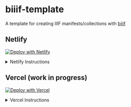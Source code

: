 <!-- <a href="https://app.netlify.com/start/deploy?repository=https://github.com/edsilv/biiif-template">
  <img src="https://www.netlify.com/img/deploy/button.svg" alt="Deploy to Netlify" />
</a> -->

# biiif-template

A template for creating IIIF manifests/collections with [biiif](https://github.com/edsilv/biiif/)

## Netlify

[![Deploy with Netlify](https://www.netlify.com/img/deploy/button.svg)](https://app.netlify.com/start/deploy?repository=https://github.com/edsilv/biiif-template)

<details>
  <summary>Netlify Instructions</summary>
  <ol>
    <li>Click "Deploy to Netlify"</li>
    <li>Click "Connect to Github"</li>
    <li>Choose a name for your new repository, e.g. "my-cool-iiif"</li>
    <li>Click "Save and Deploy"</li>
    <li>Copy the auto-generated name for your site, e.g. `confident-goldstine-3646b6`</li>
    <li>Underneath your site name, where it says "Deploys from GitHub", click on the Github link to visit your newly generated repository</li>
    <li>Click on `package.json`</li>
    <li>Click on the "Edit this file" pencil in the top right corner</li>
    <li>Where it says `"build": "npx biiif collection -u https://sitename.netlify.app"`, paste your netlify site name to replace `sitename`.</li>
    <li>It should now read something like `"build": "npx biiif collection -u https://confident-goldstine-3646b6.netlify.app"`</li>
    <li>Scroll down and commit your changes</li>
    <li>Wait a few moments for your netlify site to redeploy, then visit `https://confident-goldstine-3646b6.netlify.app/index.json`. This is your published IIIF manifest</li>
  </ol>
</details>

## Vercel (work in progress)

[![Deploy with Vercel](https://vercel.com/button)](https://vercel.com/new/git/external?repository-url=https%3A%2F%2Fgithub.com%2Fedsilv%2Fbiiif-template&project-name=my-cool-iiif&repo-name=my-cool-iiif)

<details>
  <summary>Vercel Instructions</summary>
  <ol>
    <li>Click "Deploy"</li>
    <li>coming soon...</li>
  </ol>
</details>
